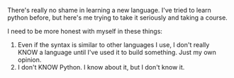There's really no shame in learning a new language. I've tried to learn python before, but here's me trying to take it seriously and taking a course.

I need to be more honest with myself in these things:
1. Even if the syntax is similar to other languages I use, I don't really KNOW a language until I've used it to build something. Just my own opinion.
2. I don't KNOW Python. I know about it, but I don't know it.
